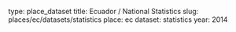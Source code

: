 type: place_dataset
title: Ecuador / National Statistics
slug: places/ec/datasets/statistics
place: ec
dataset: statistics
year: 2014
